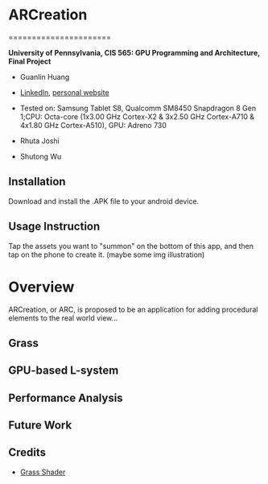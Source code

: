 # ARCreation
======================

**University of Pennsylvania, CIS 565: GPU Programming and Architecture, Final Project**

* Guanlin Huang
* [LinkedIn](https://www.linkedin.com/in/guanlin-huang-4406668502/), [personal website](virulentkid.github.io/personal_web/index.html)
* Tested on: Samsung Tablet S8, Qualcomm SM8450 Snapdragon 8 Gen 1;CPU: Octa-core (1x3.00 GHz Cortex-X2 & 3x2.50 GHz Cortex-A710 & 4x1.80 GHz Cortex-A510), GPU: 	Adreno 730

* Rhuta Joshi

* Shutong Wu

## Installation
Download and install the .APK file to your android device.

## Usage Instruction
Tap the assets you want to "summon" on the bottom of this app, and then tap on the phone to create it. (maybe some img illustration)

Overview
===========
ARCreation, or ARC, is proposed to be an application for adding procedural elements to the real world view...

## Grass

## GPU-based L-system

## Performance Analysis

## Future Work

## Credits
* [Grass Shader](https://roystan.net/articles/grass-shader/) 
